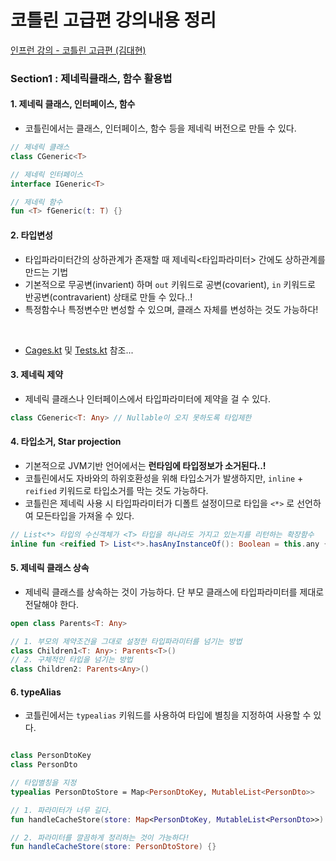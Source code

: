 # 코틀린 고급편 강의내용 정리

[인프런 강의 - 코틀린 고급편 (김대현)](https://www.inflearn.com/course/%EC%BD%94%ED%8B%80%EB%A6%B0-%EA%B3%A0%EA%B8%89%ED%8E%B8/dashboard)

### Section1 : 제네릭클래스, 함수 활용법
 
#### 1. 제네릭 클래스, 인터페이스, 함수
* 코틀린에서는 클래스, 인터페이스, 함수 등을 제네릭 버전으로 만들 수 있다.

```kotlin
// 제네릭 클래스
class CGeneric<T>

// 제네릭 인터페이스 
interface IGeneric<T>

// 제네릭 함수
fun <T> fGeneric(t: T) {}
```


#### 2. 타입변성
* 타입파라미터간의 상하관계가 존재할 때 제네릭<타입파라미터> 간에도 상하관계를 만드는 기법
* 기본적으로 무공변(invarient) 하며 `out` 키워드로 공변(covarient), `in` 키워드로 반공변(contravarient) 상태로 만들 수 있다..!
* 특정함수나 특정변수만 변성할 수 있으며, 클래스 자체를 변성하는 것도 가능하다!
<br/>

* [Cages.kt](section1/Cages.kt) 및 [Tests.kt](section1/Tests.kt) 참조...


#### 3. 제네릭 제약
* 제네릭 클래스나 인터페이스에서 타입파라미터에 제약을 걸 수 있다.

```kotlin
class CGeneric<T: Any> // Nullable이 오지 못하도록 타입제한
```


#### 4. 타입소거, Star projection
* 기본적으로 JVM기반 언어에서는 **런타임에 타입정보가 소거된다..!**
* 코틀린에서도 자바와의 하위호환성을 위해 타입소거가 발생하지만, `inline` + `reified` 키워드로 타입소거를 막는 것도 가능하다.
* 코틀린은 제네릭 사용 시 타입파라미터가 디폴트 설정이므로 타입을 `<*>` 로 선언하여 모든타입을 가져올 수 있다. 
```kotlin
// List<*> 타입의 수신객체가 <T> 타입을 하나라도 가지고 있는지를 리턴하는 확장함수
inline fun <reified T> List<*>.hasAnyInstanceOf(): Boolean = this.any { it is T }
```

#### 5. 제네릭 클래스 상속
* 제네릭 클래스를 상속하는 것이 가능하다. 단 부모 클래스에 타입파라미터를 제대로 전달해야 한다.
```kotlin
open class Parents<T: Any>

// 1. 부모의 제약조건을 그대로 설정한 타입파라미터를 넘기는 방법
class Children1<T: Any>: Parents<T>()
// 2. 구체적인 타입을 넘기는 방법
class Children2: Parents<Any>() 
```

#### 6. typeAlias
* 코틀린에서는 `typealias` 키워드를 사용하여 타입에 별칭을 지정하여 사용할 수 있다.

```kotlin

class PersonDtoKey
class PersonDto

// 타입별칭을 지정
typealias PersonDtoStore = Map<PersonDtoKey, MutableList<PersonDto>>

// 1. 파라미터가 너무 길다.
fun handleCacheStore(store: Map<PersonDtoKey, MutableList<PersonDto>>) {}

// 2. 파라미터를 깔끔하게 정리하는 것이 가능하다!
fun handleCacheStore(store: PersonDtoStore) {}
```
